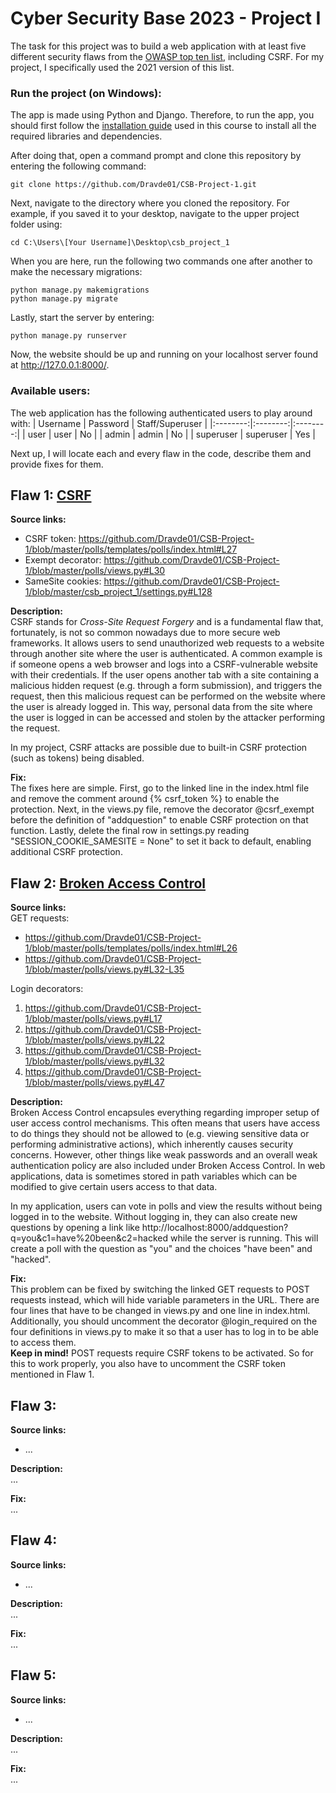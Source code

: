 # Cyber Security Base 2023 - Project I
The task for this project was to build a web application with at least five different security flaws from the [OWASP top ten list](https://owasp.org/www-project-top-ten/), including CSRF. For my project, I specifically used the 2021 version of this list.

### Run the project (on Windows):

The app is made using Python and Django. Therefore, to run the app, you should first follow the [installation guide](https://cybersecuritybase.mooc.fi/installation-guide) used in this course to install all the required libraries and dependencies.

After doing that, open a command prompt and clone this repository by entering the following command:
```
git clone https://github.com/Dravde01/CSB-Project-1.git
```
Next, navigate to the directory where you cloned the repository. For example, if you saved it to your desktop, navigate to the upper project folder using:
```
cd C:\Users\[Your Username]\Desktop\csb_project_1
```
When you are here, run the following two commands one after another to make the necessary migrations:
```
python manage.py makemigrations
python manage.py migrate
```
Lastly, start the server by entering:
```
python manage.py runserver
```
Now, the website should be up and running on your localhost server found at http://127.0.0.1:8000/.

### Available users:

The web application has the following authenticated users to play around with:
| Username | Password | Staff/Superuser |
|:--------:|:--------:|:--------:|
| user | user | No |
| admin | admin | No |
| superuser | superuser | Yes |

Next up, I will locate each and every flaw in the code, describe them and provide fixes for them.

## Flaw 1: [CSRF](https://cybersecuritybase.mooc.fi/module-2.3/1-security)
**Source links:**
- CSRF token: https://github.com/Dravde01/CSB-Project-1/blob/master/polls/templates/polls/index.html#L27
- Exempt decorator: https://github.com/Dravde01/CSB-Project-1/blob/master/polls/views.py#L30
- SameSite cookies: https://github.com/Dravde01/CSB-Project-1/blob/master/csb_project_1/settings.py#L128

**Description:**  
CSRF stands for *Cross-Site Request Forgery* and is a fundamental flaw that, fortunately, is not so common nowadays due to more secure web frameworks. It allows users to send unauthorized web requests to a website through another site where the user is authenticated. A common example is if someone opens a web browser and logs into a CSRF-vulnerable website with their credentials. If the user opens another tab with a site containing a malicious hidden request (e.g. through a form submission), and triggers the request, then this malicious request can be performed on the website where the user is already logged in. This way, personal data from the site where the user is logged in can be accessed and stolen by the attacker performing the request.

In my project, CSRF attacks are possible due to built-in CSRF protection (such as tokens) being disabled.

**Fix:**  
The fixes here are simple. First, go to the linked line in the index.html file and remove the comment around {% csrf_token %} to enable the protection. Next, in the views.py file, remove the decorator @csrf_exempt before the definition of "addquestion" to enable CSRF protection on that function. Lastly, delete the final row in settings.py reading "SESSION_COOKIE_SAMESITE = None" to set it back to default, enabling additional CSRF protection.

## Flaw 2: [Broken Access Control](https://owasp.org/Top10/A01_2021-Broken_Access_Control/)
**Source links:**  
GET requests:
- https://github.com/Dravde01/CSB-Project-1/blob/master/polls/templates/polls/index.html#L26
- https://github.com/Dravde01/CSB-Project-1/blob/master/polls/views.py#L32-L35

Login decorators:
1. https://github.com/Dravde01/CSB-Project-1/blob/master/polls/views.py#L17
2. https://github.com/Dravde01/CSB-Project-1/blob/master/polls/views.py#L22
3. https://github.com/Dravde01/CSB-Project-1/blob/master/polls/views.py#L32
4. https://github.com/Dravde01/CSB-Project-1/blob/master/polls/views.py#L47

**Description:**  
Broken Access Control encapsules everything regarding improper setup of user access control mechanisms. This often means that users have access to do things they should not be allowed to (e.g. viewing sensitive data or performing administrative actions), which inherently causes security concerns. However, other things like weak passwords and an overall weak authentication policy are also included under Broken Access Control. In web applications, data is sometimes stored in path variables which can be modified to give certain users access to that data.

In my application, users can vote in polls and view the results without being logged in to the website. Without logging in, they can also create new questions by opening a link like http://localhost:8000/addquestion?q=you&c1=have%20been&c2=hacked while the server is running. This will create a poll with the question as "you" and the choices "have been" and "hacked".

**Fix:**  
This problem can be fixed by switching the linked GET requests to POST requests instead, which will hide variable parameters in the URL. There are four lines that have to be changed in views.py and one line in index.html. Additionally, you should uncomment the decorator @login_required on the four definitions in views.py to make it so that a user has to log in to be able to access them.  
**Keep in mind!** POST requests require CSRF tokens to be activated. So for this to work properly, you also have to uncomment the CSRF token mentioned in Flaw 1.

## Flaw 3: []()
**Source links:**
- ...

**Description:**  
...

**Fix:**  
...

## Flaw 4: []()
**Source links:**
- ...

**Description:**  
...

**Fix:**  
...

## Flaw 5: []()
**Source links:**
- ...

**Description:**  
...

**Fix:**  
...
